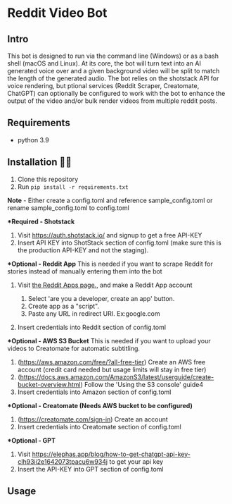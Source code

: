 # Reddit Video Bot

## Intro
This bot is designed to run via the command line (Windows) or as a bash shell (macOS and Linux).
At its core, the bot will turn text into an AI generated voice over and a given background video will be split to match the length of the generated audio.
The bot relies on the shotstack API for voice rendering, but ptional services (Reddit Scraper, Creatomate, ChatGPT) can optionally be configured to work with the bot to enhance the output of the video and/or bulk render videos from multiple reddit posts.


## Requirements 
- python 3.9

## Installation 👩‍💻

1. Clone this repository
2. Run `pip install -r requirements.txt`

**Note** - Either create a config.toml and reference sample_config.toml or rename sample_config.toml to config.toml

**\*Required - Shotstack**
   1. Visit https://auth.shotstack.io/ and signup to get a free API-KEY
   2. Insert API KEY into ShotStack section of config.toml (make sure this is the production API-KEY and not the staging).
      
**\*Optional - Reddit App**
   This is needed if you want to scrape Reddit for stories instead of manually entering them into the bot
   
   1. Visit [the Reddit Apps page.](https://www.reddit.com/prefs/apps), and make a Reddit App account
      1.  Select 'are you a developer, create an app' button.
      2.  Create app as a "script".
      3.  Paste any URL in redirect URI. Ex:google.com

   2. Insert credentials into Reddit section of config.toml
   

**\*Optional - AWS S3 Bucket**
   This is needed if you want to upload your videos to Creatomate for automatic subtitling.
   
   1. (https://aws.amazon.com/free/?all-free-tier) Create an AWS free account (credit card needed but usage limits will stay in free tier)
   2. (https://docs.aws.amazon.com/AmazonS3/latest/userguide/create-bucket-overview.html) Follow the 'Using the S3 console' guide4
   3. Insert credentials into Amazon section of config.toml 


**\*Optional - Creatomate (Needs AWS bucket to be configured)**
   1. (https://creatomate.com/sign-in) Create an account
   2. Insert credentials into Creatomate section of config.toml

**\*Optional - GPT**
   1. Visit https://elephas.app/blog/how-to-get-chatgpt-api-key-clh93ii2e1642073tpacu6w934j to get your api key
   2. Insert the API-KEY into GPT section of config.toml

## Usage




